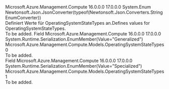 <Type Name="OperatingSystemStateTypes" FullName="Microsoft.Azure.Management.Compute.Models.OperatingSystemStateTypes">
  <TypeSignature Language="C#" Value="public enum OperatingSystemStateTypes" />
  <TypeSignature Language="ILAsm" Value=".class public auto ansi sealed OperatingSystemStateTypes extends System.Enum" />
  <TypeSignature Language="DocId" Value="T:Microsoft.Azure.Management.Compute.Models.OperatingSystemStateTypes" />
  <TypeSignature Language="VB.NET" Value="Public Enum OperatingSystemStateTypes" />
  <TypeSignature Language="F#" Value="type OperatingSystemStateTypes = " />
  <AssemblyInfo>
    <AssemblyName>Microsoft.Azure.Management.Compute</AssemblyName>
    <AssemblyVersion>16.0.0.0</AssemblyVersion>
    <AssemblyVersion>17.0.0.0</AssemblyVersion>
  </AssemblyInfo>
  <Base>
    <BaseTypeName>System.Enum</BaseTypeName>
  </Base>
  <Attributes>
    <Attribute>
      <AttributeName>Newtonsoft.Json.JsonConverter(typeof(Newtonsoft.Json.Converters.StringEnumConverter))</AttributeName>
    </Attribute>
  </Attributes>
  <Docs>
    <summary>
            <span data-ttu-id="8b2c1-101">Definiert Werte für OperatingSystemStateTypes an.</span><span class="sxs-lookup"><span data-stu-id="8b2c1-101">Defines values for OperatingSystemStateTypes.</span></span>
            </summary>
    <remarks>To be added.</remarks>
  </Docs>
  <Members>
    <Member MemberName="Generalized">
      <MemberSignature Language="C#" Value="Generalized" />
      <MemberSignature Language="ILAsm" Value=".field public static literal valuetype Microsoft.Azure.Management.Compute.Models.OperatingSystemStateTypes Generalized = int32(0)" />
      <MemberSignature Language="DocId" Value="F:Microsoft.Azure.Management.Compute.Models.OperatingSystemStateTypes.Generalized" />
      <MemberSignature Language="VB.NET" Value="Generalized" />
      <MemberSignature Language="F#" Value="Generalized = 0" Usage="Microsoft.Azure.Management.Compute.Models.OperatingSystemStateTypes.Generalized" />
      <MemberType>Field</MemberType>
      <AssemblyInfo>
        <AssemblyName>Microsoft.Azure.Management.Compute</AssemblyName>
        <AssemblyVersion>16.0.0.0</AssemblyVersion>
        <AssemblyVersion>17.0.0.0</AssemblyVersion>
      </AssemblyInfo>
      <Attributes>
        <Attribute>
          <AttributeName>System.Runtime.Serialization.EnumMember(Value="Generalized")</AttributeName>
        </Attribute>
      </Attributes>
      <ReturnValue>
        <ReturnType>Microsoft.Azure.Management.Compute.Models.OperatingSystemStateTypes</ReturnType>
      </ReturnValue>
      <MemberValue>0</MemberValue>
      <Docs>
        <summary>To be added.</summary>
      </Docs>
    </Member>
    <Member MemberName="Specialized">
      <MemberSignature Language="C#" Value="Specialized" />
      <MemberSignature Language="ILAsm" Value=".field public static literal valuetype Microsoft.Azure.Management.Compute.Models.OperatingSystemStateTypes Specialized = int32(1)" />
      <MemberSignature Language="DocId" Value="F:Microsoft.Azure.Management.Compute.Models.OperatingSystemStateTypes.Specialized" />
      <MemberSignature Language="VB.NET" Value="Specialized" />
      <MemberSignature Language="F#" Value="Specialized = 1" Usage="Microsoft.Azure.Management.Compute.Models.OperatingSystemStateTypes.Specialized" />
      <MemberType>Field</MemberType>
      <AssemblyInfo>
        <AssemblyName>Microsoft.Azure.Management.Compute</AssemblyName>
        <AssemblyVersion>16.0.0.0</AssemblyVersion>
        <AssemblyVersion>17.0.0.0</AssemblyVersion>
      </AssemblyInfo>
      <Attributes>
        <Attribute>
          <AttributeName>System.Runtime.Serialization.EnumMember(Value="Specialized")</AttributeName>
        </Attribute>
      </Attributes>
      <ReturnValue>
        <ReturnType>Microsoft.Azure.Management.Compute.Models.OperatingSystemStateTypes</ReturnType>
      </ReturnValue>
      <MemberValue>1</MemberValue>
      <Docs>
        <summary>To be added.</summary>
      </Docs>
    </Member>
  </Members>
</Type>